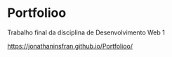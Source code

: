 # Portfolioo

Trabalho final da disciplina de Desenvolvimento Web 1

 https://jonathaninsfran.github.io/Portfolioo/
